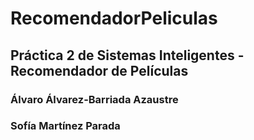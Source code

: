 # RecomendadorPeliculas
## Práctica 2 de Sistemas Inteligentes - Recomendador de Películas

### Álvaro Álvarez-Barriada Azaustre
### Sofía Martínez Parada


